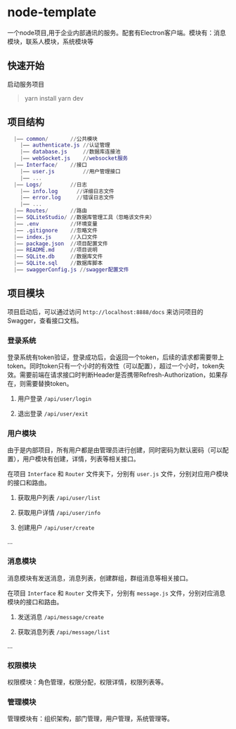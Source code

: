 # node-template

一个node项目,用于企业内部通讯的服务。配套有Electron客户端。模块有：消息模块，联系人模块，系统模块等

## 快速开始

启动服务项目

> yarn install
> yarn dev

## 项目结构

```m
  |—— common/       //公共模块
    |—— authenticate.js //认证管理
    |—— database.js     //数据库连接池
    |—— webSocket.js    //websocket服务
  |—— Interface/    //接口
    |—— user.js         //用户管理接口
    |—— ...
  |—— Logs/         //日志
    |—— info.log      //详细日志文件
    |—— error.log     //错误日志文件
    |—— ...
  |—— Routes/       //路由
  |—— SQLiteStudio/ //数据库管理工具（忽略该文件夹）
  |—— .env          //环境变量
  |—— .gitignore    //忽略文件
  |—— index.js      //入口文件
  |—— package.json  //项目配置文件
  |—— README.md     //项目说明
  |—— SQLite.db     //数据库文件
  |—— SQLite.sql    //数据库脚本
  |—— swaggerConfig.js //swagger配置文件
```

## 项目模块

项目启动后，可以通过访问 `http://localhost:8888/docs` 来访问项目的Swagger，查看接口文档。

### 登录系统

登录系统有token验证，登录成功后，会返回一个token，后续的请求都需要带上token。同时token只有一个小时的有效性（可以配置），超过一个小时，token失效。需要前端在请求接口时判断Header是否携带Refresh-Authorization，如果存在，则需要替换token。

1. 用户登录 `/api/user/login`

2. 退出登录 `/api/user/exit`


### 用户模块

由于是内部项目，所有用户都是由管理员进行创建，同时密码为默认密码（可以配置），用户模块有创建，详情，列表等相关接口。

在项目 `Interface` 和 `Router` 文件夹下，分别有 `user.js` 文件，分别对应用户模块的接口和路由。

1. 获取用户列表 `/api/user/list`

2. 获取用户详情 `/api/user/info`

3. 创建用户 `/api/user/create`

...

### 消息模块

消息模块有发送消息，消息列表，创建群组，群组消息等相关接口。

在项目 `Interface` 和 `Router` 文件夹下，分别有 `message.js` 文件，分别对应消息模块的接口和路由。

1. 发送消息 `/api/message/create`

2. 获取消息列表 `/api/message/list`

...

### 权限模块

权限模块：角色管理，权限分配，权限详情，权限列表等。

### 管理模块

管理模块有：组织架构，部门管理，用户管理，系统管理等。
